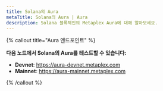 ```yaml
---
title: Solana의 Aura
metaTitle: Solana의 Aura | Aura
description: Solana 블록체인의 Metaplex Aura에 대해 알아보세요.
---
```


{% callout title="Aura 엔드포인트" %}

**다음 노드에서 Solana의 Aura를 테스트할 수 있습니다:**
- **Devnet**: https://aura-devnet.metaplex.com
- **Mainnet**: https://aura-mainnet.metaplex.com

{% /callout %}